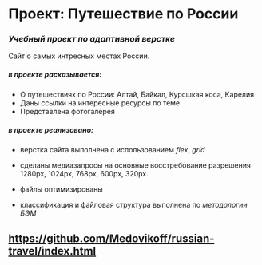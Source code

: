 # Проект: Путешествие по России


### *Учебный проект по адаптивной верстке*

Сайт о самых интресных местах России.
##### в проекте расказывается:
* О путешествиях по России: Алтай, Байкал, Курсшкая коса, Карелия
* Даны ссылки на интересные ресурсы по теме
* Представлена фотогалерея

##### в проекте реализовано:
* верстка сайта выполнена с использованием *flex*, *grid* 
* сделаны медиазапросы на основные восстребование разрешения 
1280px, 1024px, 768px, 600px, 320px.
* файлы оптимизированы

* классификация и файловая структура выполнена по *методологии БЭМ*
## https://github.com/Medovikoff/russian-travel/index.html
